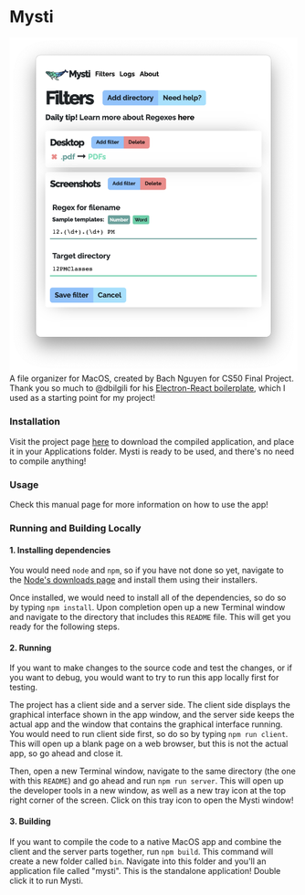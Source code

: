 # Mysti

![screenshot](screenshot.png)A file organizer for MacOS, created by Bach Nguyen for CS50 Final Project. Thank you so much to @dbilgili for his [Electron-React boilerplate](https://github.com/dbilgili/minimal-electron-react-boilerplate), which I used as a starting point for my project!

### Installation

Visit the project page [here](https://bachtothefuture.github.io/Mysti/) to download the compiled application, and place it in your Applications folder. Mysti is ready to be used, and there's no need to compile anything!

### Usage

Check this manual page for more information on how to use the app!

### Running and Building Locally

#### 1. Installing dependencies

You would need `node` and `npm`, so if you have not done so yet, navigate to the [Node's downloads page](https://nodejs.org/en/download/) and install them using their installers.

Once installed, we would need to install all of the dependencies, so do so by typing `npm install`. Upon completion open up a new Terminal window and navigate to the directory that includes this `README` file. This will get you ready for the following steps.

#### 2. Running

If you want to make changes to the source code and test the changes, or if you want to debug, you would want to try to run this app locally first for testing.

The project has a client side and a server side. The client side displays the graphical interface shown in the app window, and the server side keeps the actual app and the window that contains the graphical interface running. You would need to run client side first, so do so by typing `npm run client`. This will open up a blank page on a web browser, but this is not the actual app, so go ahead and close it.

Then, open a new Terminal window, navigate to the same directory (the one with this `README`) and go ahead and run `npm run server`. This will open up the developer tools in a new window, as well as a new tray icon at the top right corner of the screen. Click on this tray icon to open the Mysti window!

#### 3. Building

If you want to compile the code to a native MacOS app and combine the client and the server parts together, run `npm build`. This command will create a new folder called `bin`. Navigate into this folder and you'll an application file called "mysti". This is the standalone application! Double click it to run Mysti.










